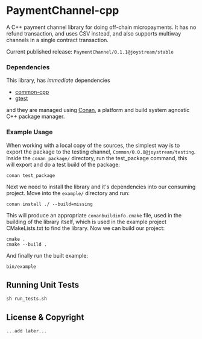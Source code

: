 
# PaymentChannel-cpp

A C++ payment channel library for doing off-chain micropayments. It has no refund transaction, and uses CSV instead, and also supports multiway channels in a single contract transaction.

Current published release: `PaymentChannel/0.1.1@joystream/stable`

### Dependencies

This library, has *immediate* dependencies

- [common-cpp](https://github.com/JoyStream/common-cpp)
- [gtest](https://github.com/google/googletest/)


and they are managed using [Conan](https://conan.io), a platform and build system agnostic C++ package manager.

### Example Usage

When working with a local copy of the sources, the simplest way is to export the package to the testing channel, `Common/0.0.0@joystream/testing`. Inside the `conan_package/` directory, run the test_package command, this will export and do a test build of the package:

```
conan test_package
```

Next we need to install the library and it's dependencies into our consuming project. Move into the `example/` directory and run:

```
conan install ./ --build=missing
```

This will produce an appropriate `conanbuildinfo.cmake` file, used in the building of the library itself, which is used in the example
project CMakeLists.txt to find the library. Now we can build our project:

```
cmake .
cmake --build .
```

And finally run the built example:
```
bin/example
```

## Running Unit Tests

```
sh run_tests.sh
```

## License & Copyright

`...add later...`
